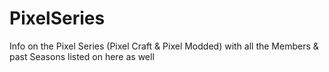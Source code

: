 # PixelSeries
Info on the Pixel Series (Pixel Craft &amp; Pixel Modded) with all the Members &amp; past Seasons listed on here as well
